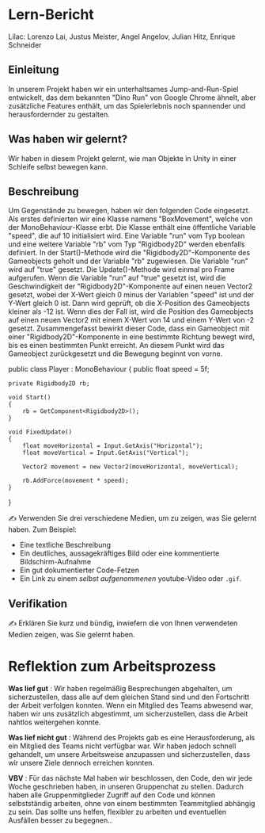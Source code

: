 # Lern-Bericht
Lilac: Lorenzo Lai, Justus Meister, Angel Angelov, Julian Hitz, Enrique Schneider

## Einleitung

In unserem Projekt haben wir ein unterhaltsames Jump-and-Run-Spiel entwickelt, das dem bekannten "Dino Run" von Google Chrome ähnelt, aber zusätzliche Features enthält, um das Spielerlebnis noch spannender und herausfordernder zu gestalten.

## Was haben wir gelernt?

Wir haben in diesem Projekt gelernt, wie man Objekte in Unity in einer Schleife selbst bewegen kann.

## Beschreibung

Um Gegenstände zu bewegen, haben wir den folgenden Code eingesetzt. Als erstes definierten wir eine Klasse namens "BoxMovement", welche von der MonoBehaviour-Klasse erbt. Die Klasse enthält eine öffentliche Variable "speed", die auf 10 initialisiert wird. Eine Variable "run" vom Typ boolean und eine weitere Variable "rb" vom Typ "Rigidbody2D" werden ebenfalls definiert. In der Start()-Methode wird die "Rigidbody2D"-Komponente des Gameobjects geholt und der Variable "rb" zugewiesen. Die Variable "run" wird auf "true" gesetzt. Die Update()-Methode wird einmal pro Frame aufgerufen. Wenn die Variable "run" auf "true" gesetzt ist, wird die Geschwindigkeit der "Rigidbody2D"-Komponente auf einen neuen Vector2 gesetzt, wobei der X-Wert gleich 0 minus der Variablen "speed" ist und der Y-Wert gleich 0 ist. Dann wird geprüft, ob die X-Position des Gameobjects kleiner als -12 ist. Wenn dies der Fall ist, wird die Position des Gameobjects auf einen neuen Vector2 mit einem X-Wert von 14 und einem Y-Wert von -2 gesetzt. Zusammengefasst bewirkt dieser Code, dass ein Gameobject mit einer "Rigidbody2D"-Komponente in eine bestimmte Richtung bewegt wird, bis es einen bestimmten Punkt erreicht. An diesem Punkt wird das Gameobject zurückgesetzt und die Bewegung beginnt von vorne.

public class Player : MonoBehaviour
{
    public float speed = 5f;
    
    private Rigidbody2D rb;
    
    void Start()
    {
        rb = GetComponent<Rigidbody2D>();
    }
    
    void FixedUpdate()
    {
        float moveHorizontal = Input.GetAxis("Horizontal");
        float moveVertical = Input.GetAxis("Vertical");
        
        Vector2 movement = new Vector2(moveHorizontal, moveVertical);
        
        rb.AddForce(movement * speed);
    }
}



✍️ Verwenden Sie drei verschiedene Medien, um zu zeigen, was Sie gelernt haben. Zum Beispiel:

* Eine textliche Beschreibung
* Ein deutliches, aussagekräftiges Bild oder eine kommentierte Bildschirm-Aufnahme
* Ein gut dokumentierter Code-Fetzen
* Ein Link zu einem *selbst aufgenommenen* youtube-Video oder `.gif`.

## Verifikation

✍️ Erklären Sie kurz und bündig, inwiefern die von Ihnen verwendeten Medien zeigen, was Sie gelernt haben.

# Reflektion zum Arbeitsprozess

**Was lief gut** :
Wir haben regelmäßig Besprechungen abgehalten, um sicherzustellen, dass alle auf dem gleichen Stand sind und den Fortschritt der Arbeit verfolgen konnten. Wenn ein Mitglied des Teams abwesend war, haben wir uns zusätzlich abgestimmt, um sicherzustellen, dass die Arbeit nahtlos weitergehen konnte.


**Was lief nicht gut** :
Während des Projekts gab es eine Herausforderung, als ein Mitglied des Teams nicht verfügbar war. Wir haben jedoch schnell gehandelt, um unsere Arbeitsweise anzupassen und sicherzustellen, dass wir unsere Ziele dennoch erreichen konnten.


**VBV** : Für das nächste Mal haben wir beschlossen, den Code, den wir jede Woche geschrieben haben, in unseren Gruppenchat zu stellen. Dadurch haben alle Gruppenmitglieder Zugriff auf den Code und können selbstständig arbeiten, ohne von einem bestimmten Teammitglied abhängig zu sein. Das sollte uns helfen, flexibler zu arbeiten und eventuellen Ausfällen besser zu begegnen..
